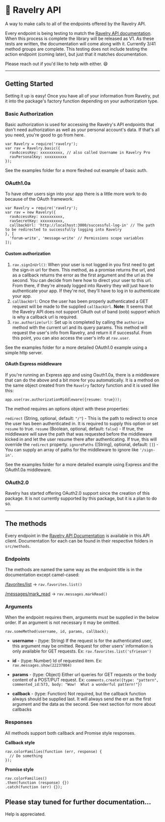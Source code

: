 # 🧣 Ravelry API


A way to make calls to all of the endpoints offered by the Ravelry API.

Every endpoint is being testing to match the [Ravelry API documentation](https://www.ravelry.com/api).  When this process is complete the library will be released as V1. As these tests are written, the documentation will come along with it.
Currently 3/41 method groups are complete. This testing does not include testing the action endpoint (coming later), but just that it matches documentation.

Please reach out if you'd like to help with either. 😄

***

## Getting Started
Setting it up is easy!  Once you have all of your information from Ravelry, put it into the package's factory function depending on your authorization type.

### Basic Authorization

Basic authorization is used for accessing the Ravelry's API endpoints that don't need authorization as well as your personal account's data.  If that's all you need, you're good to go from here.

```
var Ravelry = require('ravelry');
var rav = Ravelry.basic({
  ravAccessKey: xxxxxxxxxx, // also called Username in Ravelry Pro
  ravPersonalKey: xxxxxxxxxx
});
```

See the examples folder for a more fleshed out example of basic auth.

### OAuth1.0a

To have other users sign into your app there is a little more work to do because of the OAuth framework.

```
var Ravelry = require('ravelry');
var rav = new Ravelry({
  ravAccessKey: xxxxxxxxxx,
  ravSecretKey: xxxxxxxxxx,
  callbackUrl: 'http://localhost:3000/successful-log-in' // The path to be redirected to successfully logging into Ravelry
}, [
  'forum-write', 'message-write' // Permissions scope variables
]);
```

#### Custom authorization

1. `rav.signInUrl()`:
When your user is not logged in you first need to get the sign-in url for them. This method, as a promise returns the url, and as a callback returns the error as the first argument and the url as the second. You can decide from here how to direct your user to this url. From there, if they're already logged into Ravelry they will just have to authenticate your app. If they're not, they'll have to log in to authenticate your app.
1. `callbackUrl`:
Once the user has been properly authenticated a GET request will be made to the supplied `callbackUrl`.
**Note:**
It seems that the Ravelry API does not support OAuth out of band (oob) support which is why a callback url is required.
1. `rav.authorize(url)`:
Set up is completed by calling the `authorize` method with the current url and its query params. This method will request the user's info from Ravelry, and return it if successful.  From this point, you can also access the user's info at `rav.user`.

See the examples folder for a more detailed OAuth1.0 example using a simple http server.

#### OAuth Express middleware

If you're running an Express app and using Oauth1.0a, there is a middleware that can do the above and a bit more for you automatically. It is a method on the same object created from the `Ravelry` factory function and it is used like this:

`app.use(rav.authorizationMiddleware({resume: true}));`

The method requires an options object with these properties:

`redirect` (String, optional, default: `"/"`) - This is the path to redirect to once the user has been authenticated in. It is required to supply this option or set `resume` to true.
`resume` (Boolean, optional, default: `false`) - If true, the middleware will save the path that was requested before the middleware kicked in and let the user resume there after authenticating.  If true, this will override the `redirect` property.
`ignorePaths` ([String], optional, default: `[]`) - You can supply an array of paths for the middleware to ignore like `'/sign-in'`.

See the examples folder for a more detailed example using Express and the OAuth1.0a middleware.

### OAuth2.0

Ravelry has started offering OAuth2.0 support since the creation of this package.  It is not currently supported by this package, but it is a plan to do so.

***

## The methods

Every endpoint in the [Ravelry API Documentation](http://www.ravelry.com/api) is available in this API client. Documentation for each can be found in their respective folders in `src/methods`.

### Endpoints

The methods are named the same way as the endpoint title is in the documentation except camel-cased:

[/favorites/list](http://www.ravelry.com/api#favorites_list) -> `rav.favorites.list()`

[/messages/mark_read](http://www.ravelry.com/api#messages_mark_read) -> `rav.messages.markRead()`


### Arguments

When the endpoint requires them, arguments must be supplied in the below order. If an argument is not necessary it may be omitted.
```
rav.someMethod(username, id, params, callback);
```

- **username** - (type: String) If the request is for the authenticated user, this argument may be omitted.  Request for other users' information is only available for GET requests.
Ex: `rav.favorites.list('sfrieson')`

- **id** - (type: Number) Id of requested item.
Ex: `rav.messages.show(22237804)`

- **params** - (type: Object) Either url queries for GET requests or the body content of a POST/PUT request.
Ex: `comments.create({type: "pattern", commented_id:573, body: "Wow!  What a wonderful pattern!"})`

- **callback** - (type: Function) Not required, but the callback function always should be supplied last. It will always send the err as the first argument and the data as the second. See next section for more about callbacks


### Responses

All methods support both callback and Promise style responses.

**Callback style**
```
rav.colorFamilies(function (err, response) {
  // Do something
});
```

**Promise style**
```
rav.colorFamilies()
.then(function (response) {})
.catch(function (err) {});
```

## Please stay tuned for further documentation...
Help is appreciated.
